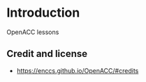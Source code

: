 # Introduction 

OpenACC lessons

## Credit and license

- https://enccs.github.io/OpenACC/#credits
